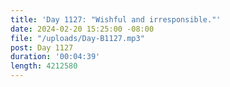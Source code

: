 ```yaml
---
title: 'Day 1127: "Wishful and irresponsible."'
date: 2024-02-20 15:25:00 -08:00
file: "/uploads/Day-B1127.mp3"
post: Day 1127
duration: '00:04:39'
length: 4212580
---
```


